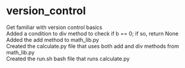 # version_control
Get familiar with version control basics  
Added a condition to div method to check if b == 0; if so, return None  
Added the add method to math_lib.py  
Created the calculate.py file that uses both add and div methods from math_lib.py   
Created the run.sh bash file that runs calculate.py
